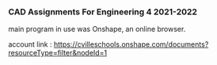 ### CAD Assignments For Engineering 4 2021-2022

main program in use was Onshape, an online browser. 


account link : https://cvilleschools.onshape.com/documents?resourceType=filter&nodeId=1

